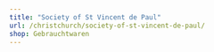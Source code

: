 ```yaml
---
title: "Society of St Vincent de Paul"
url: /christchurch/society-of-st-vincent-de-paul/
shop: Gebrauchtwaren
---
```

